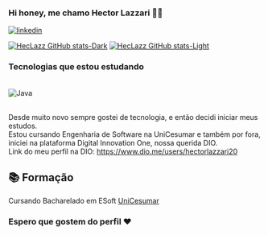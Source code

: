 
### Hi honey, me chamo Hector Lazzari 🤙🏻

[![linkedin](https://img.shields.io/badge/LinkedIn-0077B5?style=for-the-badge&logo=linkedin&logoColor=white)](https://www.linkedin.com/in/hector-lazzari-067772237/)

[![HecLazz GitHub stats-Dark](https://github-readme-stats.vercel.app/api?username=HecLazz&show_icons=true&theme=transparent#gh-dark-mode-only)](https://github.com/HecLazz/github-readme-stats#gh-dark-mode-only)
[![HecLazz GitHub stats-Light](https://github-readme-stats.vercel.app/api?username=HecLazz&show_icons=true&theme=transparent#gh-light-mode-only)](https://github.com/HecLazz/github-readme-stats#gh-light-mode-only)

### Tecnologias que estou estudando
<div style="display: inline_block"><br/>
<img align="center" alt="Java" src="https://img.shields.io/badge/Java-ED8B00?style=for-the-badge&logo=openjdk&logoColor=white">
</div><br/>

Desde muito novo sempre gostei de tecnologia, e então decidi iniciar meus estudos.<br/>
Estou cursando Engenharia de Software na UniCesumar e também por fora, iniciei na plataforma Digital Innovation One, nossa querida DIO.
<br/>
Link do meu perfil na DIO: https://www.dio.me/users/hectorlazzari20
<br/>
## 📚 Formação
Cursando Bacharelado em ESoft [UniCesumar](https://www.unicesumar.edu.br/)

### Espero que gostem do perfil ❤️
